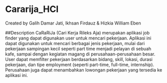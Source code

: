 # Cararija_HCI
Created by Galih Damar Jati, Ikhsan Firdauz & Hizkia William Eben

##Description
CaRaRiJa (Cari Kerja Rileks Aja) merupakan aplikasi job finder yang dapat digunakan user untuk mencari pekerjaan. Aplikasi ini dapat digunakan untuk mencari berbagai jenis pekerjaan, mulai dari pekerjaan sampingan kecil seperti part time menjadi pelayan di sebuah kafe, sampai dengan kegiatan magang di perusahaan-perusahaan besar. User dapat memfilter pekerjaan berdasarkan bidang, skill, lokasi, durasi pekerjaan, dan tipe employment (seperti part-time, full-time, internship). Perusahaan juga dapat menambahkan lowongan pekerjaan yang tersedia ke aplikasi ini.
